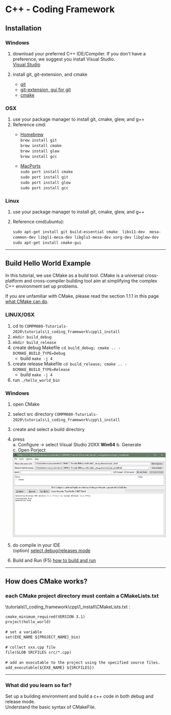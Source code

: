 # C++ - Coding Framework

## Installation

### Windows 

1. download your preferred C++ IDE/Compiler. If you don't have a preference, we suggest you install Visual Studio.  
    [Visual Studio](https://visualstudio.microsoft.com )  
    
2. install git, git-extension, and cmake  
    + [git](https://git-scm.com/download/win)  
    + [git-extension, gui for git](https://github.com/gitextensions/gitextensions/releases/download/v3.00.00/GitExtensions-3.00.00.4433.msi)  
    + [cmake](https://github.com/Kitware/CMake/releases/download/v3.13.3/cmake-3.13.3-win64-x64.zip)  

### OSX 
1. use your package manager to install git, cmake, glew, and g++
2. Reference cmd:  
    * [Homebrew](http://brew.sh/)  
    `brew install git`  
    `brew install cmake`  
    `brew install glew`  
    `brew install gcc`  

    * [MacPorts](https://www.macports.org/)  
    `sudo port install cmake`  
    `sudo port install git`  
    `sudo port install glew`  
    `sudo port install gcc`  

### Linux 
1. use your package manager to install git, cmake, glew, and g++
2. Reference cmd(ubuntu):  
    
    `sudo apt-get install git build-essential cmake  libx11-dev  mesa-common-dev libgl1-mesa-dev libglu1-mesa-dev xorg-dev libglew-dev`  
    `sudo apt-get install cmake-gui`  
    
---
## Build Hello World Example
In this tutorial, we use CMake as a build tool. CMake is a universal cross-platform and cross-compiler building tool aim at simplifying the complex C++ environment set up problems.  
  
If you are unfamiliar with CMake, please read the section 1.1.1 in this page [what CMake can do](https://cgold.readthedocs.io/en/latest/overview/cmake-can.html  ).    

### LINUX/OSX 
1. cd to `COMPM080-Tutorials-2020\tutorials\1_coding_framework\cpp\1_install`
2. `mkdir build_debug`
3. `mkdir build_release`
4. create debug Makefile `cd build_debug; cmake .. -DCMAKE_BUILD_TYPE=Debug`  
    + build `make -j 4`  
5. create release Makefile `cd build_release; cmake .. -DCMAKE_BUILD_TYPE=Release`  
    + build `make -j 4`  
6. run  `./hello_world_bin`
    

### Windows

1. open CMake 
2. select src directory `COMPM080-Tutorials-2020\tutorials\1_coding_framework\cpp\1_install`
3. create and select a build directory 
4. press  
    a. Configure -> select Visual Studio 20XX **Win64** 
    b. Generate  
    c. Open Porject  
    ![](../imgs/1_cmake.JPG)
    
6. do compile in your IDE  
    (option) [select debug/releases mode]( https://docs.microsoft.com/en-us/visualstudio/debugger/how-to-set-debug-and-release-configurations?view=vs-2019 ) 
    
7. Build and Run (F5)
    [how to build and run]( https://docs.microsoft.com/en-us/cpp/build/vscpp-step-2-build?view=vs-2019 )

---
## How does CMake works?
### each CMake project directory must contain a CMakeLists.txt

\tutorials\1_coding_framework\cpp\1_install\CMakeLists.txt :
```
cmake_minimum_required(VERSION 3.1)
project(hello_world)

# set a variable
set(EXE_NAME ${PROJECT_NAME}_bin)

# collect xxx.cpp file  
file(GLOB SRCFILES src/*.cpp)

# add an executable to the project using the specified source files.
add_executable(${EXE_NAME} ${SRCFILES}) 

```


---
### What did you learn so far?
Set up a building environment and build a c++ code in both debug and release mode.  
Understand the basic syntax of CMakeFile.

